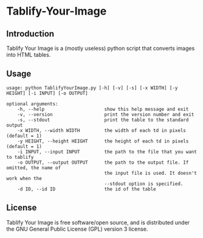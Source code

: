 Tablify-Your-Image
==================

Introduction
------------

Tablify Your Image is a (mostly useless) python script that converts images into HTML tables.

Usage
-----

```
usage: python TablifyYourImage.py [-h] [-v] [-s] [-x WIDTH] [-y HEIGHT] [-i INPUT] [-o OUTPUT]

optional arguments:
    -h, --help                      show this help message and exit
    -v, --version                   print the version number and exit
    -s, --stdout                    print the table to the standard output
    -x WIDTH, --width WIDTH         the width of each td in pixels (default = 1)
    -y HEIGHT, --height HEIGHT      the height of each td in pixels (default = 1)
    -i INPUT, --input INPUT         the path to the file that you want to tablify
    -o OUTPUT, --output OUTPUT      the path to the output file. If omitted, the name of
                                    the input file is used. It doesn't work when the
                                    --stdout option is specified.
    -d ID, --id ID                  the id of the table
```

License
-------

Tablify Your Image is free software/open source, and is distributed under the GNU General Public License (GPL) version 3 license.
